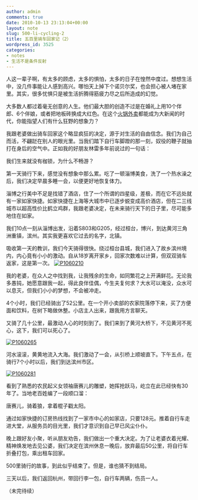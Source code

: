 ```yaml
---
author: admin
comments: true
date: 2010-10-13 23:13:04+00:00
layout: note
slug: 500-li-cycling-2
title: 五百里骑车回家记（2）
wordpress_id: 3525
categories:
- notes
- 生活不是条件反射
---
```


人这一辈子啊，有太多的顾虑，太多的惧怕，太多的日子在惶然中度过。想想生活中，没几件事能让人感到高兴。哪怕天上掉下个诺贝尔奖，也会担心被人堵在家里。其实，很多忧惧只是被生活折腾得筋疲力尽之后所造成的幻觉。

大多数人都过着毫无创意的人生。他们最大胆的创造不过是在婚礼上用10个伴郎、6个伴娘，或者把地板砖换成大红色。在这个[火锅外卖](http://blog.caing.com/article/8610/)都能成为大新闻的时代，你能指望人们有什么狂野的想象力？

我跟老婆做出骑车回家这个略显疯狂的决定，源于对生活的自由信念。我们为自己而活，不翩跹在别人的眼光里。当我们踏下自行车脚蹬的那一刻，奴役的鞭子就抽打在身后的空气中。正如我的好朋友林雷多年前说过的一句话：

我们生来就没有枷锁，为什么不畅游？

第一天骑行下来，感觉没有想象中那么累。吃了一顿淄博美食，洗了一个热水澡之后，我们决定早晨多睡一会，以便更好地恢复体力。

淄博之行美中不足是找错了酒店，住了一个所谓的四星级，差极，而在它不远处就有一家如家快捷。如家快捷在上海等大城市中已逐步蜕变成高价酒店，但在二三线城市以超高性价比鹤立鸡群，我跟老婆决定，在未来骑行天下的日子里，尽可能多地住在如家。

我们10点一刻从淄博出发，沿着S803和G205，经过桓台，博兴，到达黄河三角洲重镇，滨州。其实我更喜欢它过去的名字，北镇。

吸收第一天的教训，我们今天骑得很快。绕过桓台县城，我们进入了故乡滨州境内，内心竟有小小的激动。自从18岁离开家乡，回家次数难以计算，但双双骑车返家，这是第一次。
[![P1060210](http://farm5.static.flickr.com/4038/5078940809_e7ef08af31.jpg)](http://www.flickr.com/photos/lookoo/5078940809/)

我的老婆，在众人之中找到我，让我残余的生命，如同繁花之上开满鲜花。无论我多愚钝，她愿意跟我一起，得此良伴佳偶，今生夫复何求？大水可以淹没，众水可以息灭，但我们小小的梦想，不会被冲走。

4个小时，我们已经骑出了52公里。在一个开小卖部的农家院落停下来，买了方便面和饮料，在树下略做休整。小店主人出来，跟我用方言聊天。

又骑了几十公里，最激动人心的时刻到了。我们来到了黄河大桥下，不见黄河不死心，这下，我们可以死心了。

[![P1060265](http://farm5.static.flickr.com/4092/5075415639_bd4bd12a30.jpg)](http://www.flickr.com/photos/lookoo/5075415639/)

河水滚滚，黄黄地流入大海。我们激动了一会，从引桥上顺坡直下。下午五点，在骑行7个小时以后，我们到达滨州市区。

[![P1060281](http://farm5.static.flickr.com/4069/5075413013_5ecacf58ce.jpg)](http://www.flickr.com/photos/lookoo/5075413013/)

看到了熟悉的农民起义女领袖唐赛儿的雕塑，她挥抢跃马，屹立在此已经快有30年了。当地老百姓编了一段顺口溜：

唐赛儿，骑着狼，拿着棍子戳太阳。

通过如家快捷的订房热线找到了一家市中心的如家店，只要128元。推着自行车走进大堂，从服务员的目光里，我们才意识到自己早已风尘仆仆。

晚上跟好友小聚，听从朋友劝告，我们做出一个重大决定。为了让老婆衣着光耀、精神焕发地去见公婆，我们决定在滨州休息一晚后，放弃最后50公里，将自行车折叠打包，乘出租车回家。

500里骑行的故事，到此似乎结束了。但是，谁也猜不到结局。

三天以后，我们返回杭州，带回行李一包，自行车两辆，伤员一人。

（未完待续）



